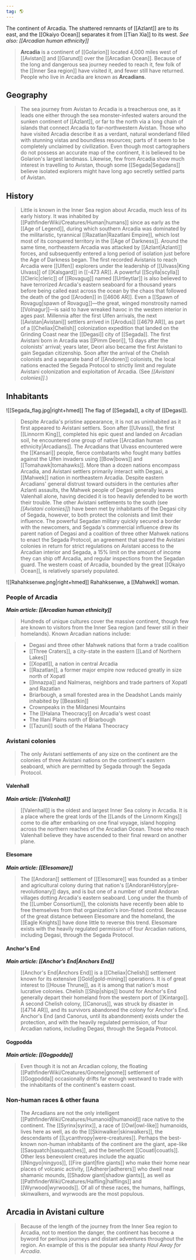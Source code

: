 ```yaml
---
tag: 🌎
---
```

The continent of Arcadia. The shattered remnants of [[Azlant]] are to its east, and the [[Okaiyo Ocean]] separates it from [[Tian Xia]] to its west.
*See also: [[Arcadian human ethnicity]]*
> **Arcadia** is a continent of [[Golarion]] located 4,000 miles west of [[Avistan]] and [[Garund]] over the [[Arcadian Ocean]]. Because of the long and dangerous sea journey needed to reach it, few folk of the [[Inner Sea region]] have visited it, and fewer still have returned. People who live in Arcadia are known as **Arcadians**.



## Geography

> The sea journey from Avistan to Arcadia is a treacherous one, as it leads one either through the sea monster-infested waters around the sunken continent of [[Azlant]], or far to the north via a long chain of islands that connect Arcadia to far-northwestern Avistan. Those who have visited Arcadia describe it as a verdant, natural wonderland filled with stunning vistas and boundless resources; parts of it seem to be completely unclaimed by civilization. Even though most cartographers do not possess an accurate map of the continent, it is believed to be Golarion's largest landmass.
> Likewise, few from Arcadia show much interest in travelling to Avistan, though some [[Segada|Segadans]] believe isolated explorers might have long ago secretly settled parts of Avistan.


## History

> Little is known in the Inner Sea region about Arcadia, much less of its early history. It was inhabited by [[PathfinderWiki/Creatures/Human|humans]] since as early as the [[Age of Legend]], during which southern Arcadia was dominated by the militaristic, tyrannical [[Razatlan|Razatlani Empire]], which lost most of its conquered territory in the [[Age of Darkness]]. Around the same time, northeastern Arcadia was attacked by [[Azlant|Azlanti]] forces, and subsequently entered a long period of isolation just before the Age of Darkness began.
> The first recorded Avistanis to reach Arcadia were [[Ulfen]] explorers under the leadership of [[Ulvass|King Ulvass]] of [[Kalsgard]] in [[-473 AR]]. A powerful [[Scylla|scylla]] [[Cleric|cleric]] of [[Rovagug]] named [[Urtleytlar]] is also believed to have terrorized Arcadia's eastern seaboard for a thousand years before being called east across the ocean by the chaos that followed the death of the god [[Aroden]] in [[4606 AR]]. Even a [[Spawn of Rovagug|spawn of Rovagug]]—the great, winged monstrosity named [[Volnagur]]—is said to have wreaked havoc in the western interior in ages past.
> Millennia after the first Ulfen arrivals, the next [[Avistan|Avistani]] settlers arrived in [[Arodus]] [[4679 AR]], as part of a [[Cheliax|Chelish]] colonization expedition that landed on the Grinding Coast near the [[Degasi]] city of [[Segada]]. The first Avistani born in Arcadia was [[Pimm Deori]], 13 days after the colonists' arrival; years later, Deori also became the first Avistani to gain Segadan citizenship. Soon after the arrival of the Chelish colonists and a separate band of [[Andoren]] colonists, the local nations enacted the Segada Protocol to strictly limit and regulate Avistani colonization and exploitation of Arcadia. (See *[[Avistani colonies]]*.)


## Inhabitants

![[Segada_flag.jpg|right+hmed]] 
 The flag of [[Segada]], a city of [[Degasi]].
> Despite Arcadia's pristine appearance, it is not as uninhabited as it first appeared to Avistani settlers. Soon after [[Ulvass]], the first [[Linnorm King]], completed his epic quest and landed on Arcadian soil, he encountered one group of native [[Arcadian human ethnicity|Arcadians]]. The Arcadians that Ulvass encountered were the [[Kansari]] people, fierce combatants who fought many battles against the Ulfen invaders using [[Bow|bows]] and [[Tomahawk|tomahawks]].
> More than a dozen nations encompass Arcadia, and Avistani settlers primarily interact with Degasi, a [[Mahwek]] nation in northeastern Arcadia.
> Despite eastern Arcadians' general distrust toward outsiders in the centuries after Azlanti assaults, the Mahwek people of Degasi generally leaves Valenhall alone, having decided it is too heavily defended to be worth their trouble. The other Avistani settlements to the south (see *[[Avistani colonies]]*) have been met by inhabitants of the Degasi city of Segada, however, to both protect the colonists and limit their influence. The powerful Segadan military quickly secured a border with the newcomers, and Segada's commercial influence drew its parent nation of Degasi and a coalition of three other Mahwek nations to enact the Segada Protocol, an agreement that spared the Avistani colonies in return for strict regulations on Avistani access to the Arcadian interior and Segada, a 15% limit on the amount of income they can ship off Arcadia, and regular inspections from the Segadan guard.
> The western coast of Arcadia, bounded by the great [[Okaiyo Ocean]], is relatively sparsely populated.

![[Rahahksenwe.png|right+hmed]] 
 Rahahksenwe, a [[Mahwek]] woman.

### People of Arcadia

***Main article: [[Arcadian human ethnicity]]***
> Hundreds of unique cultures cover the massive continent, though few are known to visitors from the Inner Sea region (and fewer still in their homelands).
> Known Arcadian nations include:

> - Degasi and three other Mahwek nations that form a trade coalition
> - [[Three Craters]], a city-state in the eastern [[Land of Northern Lakes]]
> - [[Xopatl]], a nation in central Arcadia
> - [[Razatlan]], a former major empire now reduced greatly in size north of Xopatl
> - [[Innazpa]] and Nalmeras, neighbors and trade partners of Xopatl and Razatlan
> - Briarbough, a small forested area in the Deadshot Lands mainly inhabited by [[Beastkin]]
> - Crownpeaks in the Mildanesi Mountains
> - The [[Halana Theocracy]] on Arcadia's west coast
> - The Illani Plains north of Briarbough
> - [[Tazuni]] south of the Halana Theocracy

### Avistani colonies

> The only Avistani settlements of any size on the continent are the colonies of three Avistani nations on the continent's eastern seaboard, which are permitted by Segada through the Segada Protocol.


#### Valenhall

***Main article: [[Valenhall]]***
> [[Valenhall]] is the oldest and largest Inner Sea colony in Arcadia. It is a place where the great lords of the [[Lands of the Linnorm Kings]] come to die after embarking on one final voyage, island hopping across the northern reaches of the Arcadian Ocean. Those who reach Valenhall believe they have ascended to their final reward on another plane.


#### Elesomare

***Main article: [[Elesomare]]***
> The [[Andoran]] settlement of [[Elesomare]] was founded as a timber and agricultural colony during that nation's [[AndoranHistory|pre-revolutionary]] days, and is but one of a number of small Andoran villages dotting Arcadia's eastern seaboard. Long under the thumb of the [[Lumber Consortium]], the colonists have recently been able to free themselves from that organization's iron-fisted control. Because of the great distance between Elesomare and the homeland, the [[Eagle Knights]] have done little to reverse this trend. Elesomare exists with the heavily regulated permission of four Arcadian nations, including Degasi, through the Segada Protocol.


#### Anchor's End

***Main article: [[Anchor's End|Anchors End]]***
> [[Anchor's End|Anchors End]] is a [[Cheliax|Chelish]] settlement known for its extensive [[Gold|gold-mining]] operations. It is of great interest to [[House Thrune]], as it is among that nation's most lucrative colonies. Chelish [[Ship|ships]] bound for Anchor's End generally depart their homeland from the western port of [[Kintargo]].
> A second Chelish colony, [[Canorus]], was struck by disaster in [[4714 AR]], and its survivors abandoned the colony for Anchor's End.
> Anchor's End (and Canorus, until its abandonment) exists under the protection, and with the heavily regulated permission, of four Arcadian nations, including Degasi, through the Segada Protocol.


#### Gogpodda

***Main article: [[Gogpodda]]***
> Even though it is not an Arcadian colony, the floating [[PathfinderWiki/Creatures/Gnome|gnome]] settlement of [[Gogpodda]] occasionally drifts far enough westward to trade with the inhabitants of the continent's eastern coast.


### Non-human races & other fauna

> The Arcadians are not the only intelligent [[PathfinderWiki/Creatures/Humanoid|humanoid]] race native to the continent. The [[Syrinx|syrinx]], a race of [[Owl|owl-like]] humanoids, lives here as well, as do the [[Skinwalker|skinwalkers]], the descendants of [[Lycanthropy|were-creatures]]. Perhaps the best-known non-human inhabitants of the continent are the giant, ape-like [[Sasquatch|sasquatches]], and the beneficent [[Couatl|couatls]].
> Other less benevolent creatures include the aquatic [[Ningyo|ningyos]], [[Fire giant|fire giants]] who make their home near places of volcanic activity, [[Adherer|adherers]] who dwell near shamanic mounds, [[Shadow giant|shadow giants]], as well as [[PathfinderWiki/Creatures/Halfling|halflings]] and [[Wyrwood|wyrwoods]]. Of all of these races, the humans, halflings, skinwalkers, and wyrwoods are the most populous.


## Arcadia in Avistani culture

> Because of the length of the journey from the Inner Sea region to Arcadia, not to mention the danger, the continent has become a byword for perilous journeys and distant adventures throughout the region. An example of this is the popular sea shanty *Haul Away for Arcadia*.








